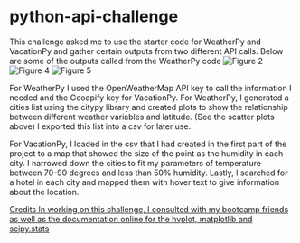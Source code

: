 # python-api-challenge
This challenge asked me to use the starter code for WeatherPy and VacationPy and gather certain outputs from two different API calls. Below are some of the outputs called from the WeatherPy code
![Figure 2](output_data/Fig2.png)
![Figure 4](output_data/Fig4.png)
![Figure 5](output_data/Fig5.png)

For WeatherPy I used the OpenWeatherMap API key to call the information I needed and the Geoapify key for VacationPy. For WeatherPy, I generated a cities list using the citypy library and created plots to show the relationship between different weather variables and latitude. (See the scatter plots above) I exported this list into a csv for later use.

For VacationPy, I loaded in the csv that I had created in the first part of the project to a map that showed the size of the point as the humidity in each city. I narrowed down the cities to fit my parameters of temperature between 70-90 degrees and less than 50% humidity. Lastly, I searched for a hotel in each city and mapped them with hover text to give information about the location.

<ins>Credits<ins>
In working on this challenge, I consulted with my bootcamp friends as well as the documentation online for the hvplot, matplotlib and scipy.stats
